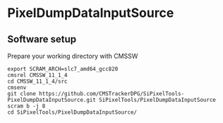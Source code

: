 # PixelDumpDataInputSource

## Software setup

Prepare your working directory with CMSSW

```
export SCRAM_ARCH=slc7_amd64_gcc820
cmsrel CMSSW_11_1_4
cd CMSSW_11_1_4/src
cmsenv
git clone https://github.com/CMSTrackerDPG/SiPixelTools-PixelDumpDataInputSource.git SiPixelTools/PixelDumpDataInputSource
scram b -j 8
cd SiPixelTools/PixelDumpDataInputSource/
```
